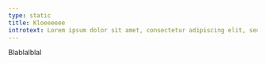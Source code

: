 ```yaml
---
type: static
title: Kloeeeeee
introtext: Lorem ipsum dolor sit amet, consectetur adipiscing elit, sed do eiusmod tempor incididunt ut labore et dolore magna aliqua. Lorem ipsum dolor sit amet, consectetur adipiscing elit, sed do eiusmod.
---
```


Blablalblal